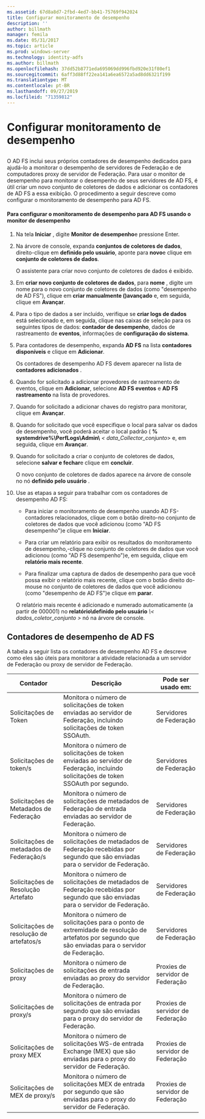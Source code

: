 ```yaml
---
ms.assetid: 67d8a8d7-2fbd-4ed7-bb41-75769f942024
title: Configurar monitoramento de desempenho
description: ''
author: billmath
manager: femila
ms.date: 05/31/2017
ms.topic: article
ms.prod: windows-server
ms.technology: identity-adfs
ms.author: billmath
ms.openlocfilehash: 37dd52b8771eda695069dd996fbd920e31f80ef1
ms.sourcegitcommit: 6aff3d88ff22ea141a6ea6572a5ad8dd6321f199
ms.translationtype: MT
ms.contentlocale: pt-BR
ms.lasthandoff: 09/27/2019
ms.locfileid: "71359812"
---
```

# <a name="configure-performance-monitoring"></a>Configurar monitoramento de desempenho
  
## <a name="bkmk_ConfigurePerfMon"></a>  
O AD FS inclui seus próprios contadores de desempenho dedicados para ajudá-lo a monitorar o desempenho de servidores de Federação e de computadores proxy de servidor de Federação. Para usar o monitor de desempenho para monitorar o desempenho de seus servidores de AD FS, é útil criar um novo conjunto de coletores de dados e adicionar os contadores de AD FS a essa exibição. O procedimento a seguir descreve como configurar o monitoramento de desempenho para AD FS.  
  
#### <a name="to-configure-performance-monitoring-for-ad-fs-using-performance-monitor"></a>Para configurar o monitoramento de desempenho para AD FS usando o monitor de desempenho  
  
1. Na tela **Iniciar** , digite **Monitor de desempenho**e pressione Enter.  
  
2. Na árvore de console, expanda **conjuntos de coletores de dados**, direito\-clique em **definido pelo usuário**, aponte para **novo**e clique em **conjunto de coletores de dados**.  
  
   O assistente para criar novo conjunto de coletores de dados é exibido.  
  
3. Em **criar novo conjunto de coletores de dados**, para **nome** , digite um nome para o novo conjunto de coletores de dados \(como "desempenho de AD FS"\), clique em **criar manualmente \(\)avançado** e, em seguida, clique em **Avançar**.  
  
4. Para o tipo de dados a ser incluído, verifique se **criar logs de dados** está selecionado e, em seguida, clique nas caixas de seleção para os seguintes tipos de dados: **contador de desempenho**, dados de rastreamento de **eventos**, informações de **configuração do sistema**.  
  
5. Para contadores de desempenho, expanda **AD FS** na lista **contadores disponíveis** e clique em **Adicionar**.  
  
   Os contadores de desempenho AD FS devem aparecer na lista de **contadores adicionados** .  
  
6. Quando for solicitado a adicionar provedores de rastreamento de eventos, clique em **Adicionar**, selecione **AD FS eventos** e **AD FS rastreamento** na lista de provedores.  
  
7. Quando for solicitado a adicionar chaves do registro para monitorar, clique em **Avançar**.  
  
8. Quando for solicitado que você especifique o local para salvar os dados de desempenho, você poderá aceitar o local padrão \( **% systemdrive%\\PerfLogs\\Admin\\** _< data\_Collector\_conjunto_> e, em seguida, clique em **Avançar**.  
  
9. Quando for solicitado a criar o conjunto de coletores de dados, selecione **salvar e fechar**e clique em **concluir**.  
  
    O novo conjunto de coletores de dados aparece na árvore de console no nó **definido pelo usuário** .  
  
10. Use as etapas a seguir para trabalhar com os contadores de desempenho AD FS:  
  
    -   Para iniciar o monitoramento de desempenho usando AD FS\-contadores relacionados, clique com o botão direito\-no conjunto de coletores de dados que você adicionou \(como "AD FS desempenho"\)e clique em **Iniciar**.  
  
    -   Para criar um relatório para exibir os resultados do monitoramento de desempenho,\-clique no conjunto de coletores de dados que você adicionou \(como "AD FS desempenho"\)e, em seguida, clique em **relatório mais recente**.  
  
    -   Para finalizar uma captura de dados de desempenho para que você possa exibir o relatório mais recente, clique com o botão direito do\-mouse no conjunto de coletores de dados que você adicionou \(como "desempenho de AD FS"\)e clique em **parar**.  
  
    O relatório mais recente é adicionado e numerado automaticamente \(a partir de 000001\) no **relatório\\definido pelo usuário** <em>\\< dados\_coletor\_conjunto ></em> nó na árvore de console.  
  
## <a name="ad-fs-performance-counters"></a>Contadores de desempenho de AD FS  
A tabela a seguir lista os contadores de desempenho AD FS e descreve como eles são úteis para monitorar a atividade relacionada a um servidor de Federação ou proxy de servidor de Federação.  
  
|Contador|Descrição|Pode ser usado em: 
|-----------|---------------|------------------- 
|Solicitações de Token|Monitora o número de solicitações de token enviadas ao servidor de Federação, incluindo solicitações de token SSOAuth.|Servidores de Federação 
|Solicitações de token\/s|Monitora o número de solicitações de token enviadas ao servidor de Federação, incluindo solicitações de token SSOAuth por segundo.|Servidores de Federação  
|Solicitações de Metadados de Federação|Monitora o número de solicitações de metadados de Federação de entrada enviadas ao servidor de Federação.|Servidores de Federação  
|Solicitações de metadados de Federação\/s|Monitora o número de solicitações de metadados de Federação recebidas por segundo que são enviadas para o servidor de Federação.|Servidores de Federação  
|Solicitações de Resolução Artefato|Monitora o número de solicitações de metadados de Federação recebidas por segundo que são enviadas para o servidor de Federação.|Servidores de Federação  
|Solicitações de resolução de artefatos\/s|Monitora o número de solicitações para o ponto de extremidade de resolução de artefatos por segundo que são enviadas para o servidor de Federação.|Servidores de Federação  
|Solicitações de proxy|Monitora o número de solicitações de entrada enviadas ao proxy do servidor de Federação.|Proxies de servidor de Federação  
|Solicitações de proxy\/s|Monitora o número de solicitações de entrada por segundo que são enviadas para o proxy do servidor de Federação.|Proxies de servidor de Federação  
|Solicitações de proxy MEX|Monitora o número de solicitações WS\-de entrada Exchange \(MEX\) que são enviadas para o proxy do servidor de Federação.|Proxies de servidor de Federação 
|Solicitações de MEX de proxy\/s|Monitora o número de solicitações MEX de entrada por segundo que são enviadas para o proxy do servidor de Federação.|Proxies de servidor de Federação  
  

